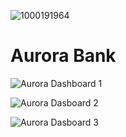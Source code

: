 ![1000191964](https://github.com/user-attachments/assets/df7ba7ef-a56d-4ef1-824b-6afeac13de3b)
# Aurora Bank

![Aurora Dashboard 1](https://github.com/user-attachments/assets/2d3295d7-82d7-409e-9545-10953893500e)

![Aurora Dasboard 2](https://github.com/user-attachments/assets/a4e4f139-ac63-43a3-9d0d-8b04332af5cf)

![Aurora Dasboard 3](https://github.com/user-attachments/assets/326c5594-e5c2-4be6-b65c-97d4db9b2a53)
